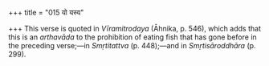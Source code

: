 +++
title = "015 यो यस्य"

+++
This verse is quoted in *Vīramitrodaya* (Āhnika, p. 546), which adds
that this is an *arthavāda* to the prohibition of eating fish that has
gone before in the preceding verse;—in *Smṛtitattva* (p. 448);—and in
*Smṛtisāroddhāra* (p. 299).



